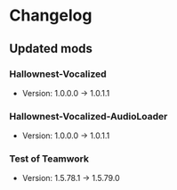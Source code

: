 # Changelog


## Updated mods

### Hallownest-Vocalized

- Version: 1.0.0.0 -> 1.0.1.1

### Hallownest-Vocalized-AudioLoader

- Version: 1.0.0.0 -> 1.0.1.1

### Test of Teamwork

- Version: 1.5.78.1 -> 1.5.79.0

